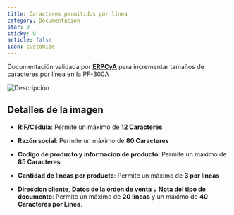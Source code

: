 ```yaml
---
title: Caracteres permitidos por línea
category: Documentación
star: 9
sticky: 9
article: false
icon: customize
---
```


Documentación validada por [**ERPCyA**](https://erpya.com/) para incrementar tamaños de caracteres por línea en la PF-300A

![Descripción](/assets/img/docs/fiscal-printer/pf-300a.png)

## Detalles de la imagen

- **RIF/Cédula**: Permite un máximo de **12 Caracteres**

- **Razón social**: Permite un máximo de **80 Caracteres**

- **Codigo de producto y informacion de producto**: Permite un máximo de **85 Caracteres**

- **Cantidad de líneas por producto**: Permite un máximo de **3 por líneas**

- **Direccion cliente**, **Datos de la orden de venta** y **Nota del tipo de documento**: Permite un máximo de **20 líneas** y un máximo de **40 Caracteres por Línea**.
